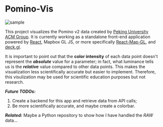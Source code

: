 # Pomino-Vis

![sample](./src/images/sample.png)

This project visualizes the Pomino v2 data created by [Peking University ACM Group](http://www.pku-atmos-acm.org/acmProduct.php/). It is currently working as a standalone front-end application
powered by [React](https://reactjs.org/), Mapbox GL JS, or more specifically [React-Map-GL](https://visgl.github.io/react-map-gl/), and [deck.gl](https://deck.gl/). 

It is important to point out that the **color intensity** of each data point doesn't
represent the ***absolute*** value for a parameter; in fact, what luminance tells us is the 
***relative*** value compared to other data points. This makes the visualization
less scientifically accurate but easier to implement. Therefore, this visulization
may be used for scientific education purposes but not research.

***Future TODOs:***  
1. Create a backend for this app and retrieve data from API calls;  
2. Be more scientifically accurate, and maybe create a colorbar. 

***Related:***
Maybe a Python repository to show how I have handled the *RAW* data...